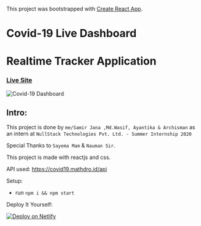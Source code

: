 This project was bootstrapped with [Create React App](https://github.com/facebook/create-react-app).

# Covid-19 Live Dashboard

# Realtime Tracker Application

### [Live Site](https://covid-19-liveupdate.netlify.app//)

![Covid-19 Dashboard](https://user-images.githubusercontent.com/64221555/90863647-0ae74f00-e3ad-11ea-8580-ab3ddc4ef729.png)


## Intro:
This project is done by ```me/Samir Jana ,Md.Wasif, Ayantika & Archisman``` as an intern at ```NullStack Technologies Pvt. Ltd. - Summer Internship 2020```

Special Thanks to ```Sayema Mam``` & ```Nauman Sir```.

This project is made with reactjs and css. 

API used: https://covid19.mathdro.id/api

Setup:
- run ```npm i && npm start```

Deploy It Yourself:

[![Deploy on Netlify](https://www.netlify.com/img/deploy/button.svg)](https://app.netlify.com/start/deploy?repository=https://github.com/SamirJanaOfficial/covid-19-dashboard)
